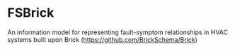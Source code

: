 # FSBrick
An information model for representing fault-symptom relationships in HVAC systems built upon Brick (https://github.com/BrickSchema/Brick)
